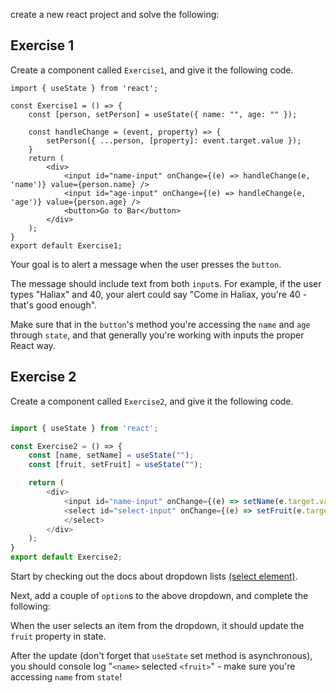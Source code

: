 create a new react project and solve the following:

## Exercise 1
    
Create a component called `Exercise1`, and give it the following code.
    
```
import { useState } from 'react';

const Exercise1 = () => {
    const [person, setPerson] = useState({ name: "", age: "" });

    const handleChange = (event, property) => {
        setPerson({ ...person, [property]: event.target.value });
    }
    return (
        <div>
            <input id="name-input" onChange={(e) => handleChange(e, 'name')} value={person.name} />
            <input id="age-input" onChange={(e) => handleChange(e, 'age')} value={person.age} />
            <button>Go to Bar</button>
        </div>
    );
}
export default Exercise1;
 ```   
      
Your goal is to alert a message when the user presses the `button`.
    
          
The message should include text from both `input`s. For example, if the user types "Haliax" and 40, your alert could say "Come in Haliax, you're 40 - that's good enough".
    
      
    
Make sure that in the `button`'s method you're accessing the `name` and `age` through `state`, and that generally you're working with inputs the proper React way.
    

    
## Exercise 2


Create a component called `Exercise2`, and give it the following code.

```js

import { useState } from 'react';

const Exercise2 = () => {
    const [name, setName] = useState("");
    const [fruit, setFruit] = useState("");

    return (
        <div>
            <input id="name-input" onChange={(e) => setName(e.target.value)} value={name} />
            <select id="select-input" onChange={(e) => setFruit(e.target.value)} value={fruit}>
            </select>
        </div>
    );
}
export default Exercise2;

```

      
Start by checking out the docs about dropdown lists [(select element)](https://www.w3schools.com/tags/tag_select.asp).
    
Next, add a couple of `option`s to the above dropdown, and complete the following:
    
When the user selects an item from the dropdown, it should update the `fruit`  property in state.
    
After the update (don't forget that `useState` set method is asynchronous), you should console log "`<name>` selected `<fruit>`" - make sure you're accessing `name` from `state`!